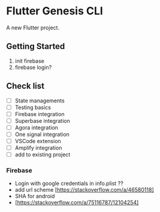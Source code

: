 # Flutter Genesis CLI

A new Flutter project.

## Getting Started

1. init firebase 
2. firebase login?


## Check list
- [ ] State managements
- [ ] Testing basics
- [ ] Firebase integration
- [ ] Superbase integration
- [ ] Agora integration
- [ ] One signal integration
- [ ] VSCode extension
- [ ] Amplify integration
- [ ] add to existing project

### Firebase
- Login with google credentials in info.plist ??
- add url scheme [https://stackoverflow.com/a/46580118]
- SHA for android 
- [https://stackoverflow.com/a/75116787/12104254]

